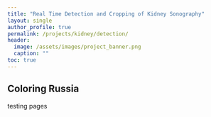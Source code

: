 ```yaml
---
title: "Real Time Detection and Cropping of Kidney Sonography"
layout: single
author_profile: true
permalink: /projects/kidney/detection/
header:
  image: /assets/images/project_banner.png
  caption: ""
toc: true
---
```


## Coloring Russia
testing pages